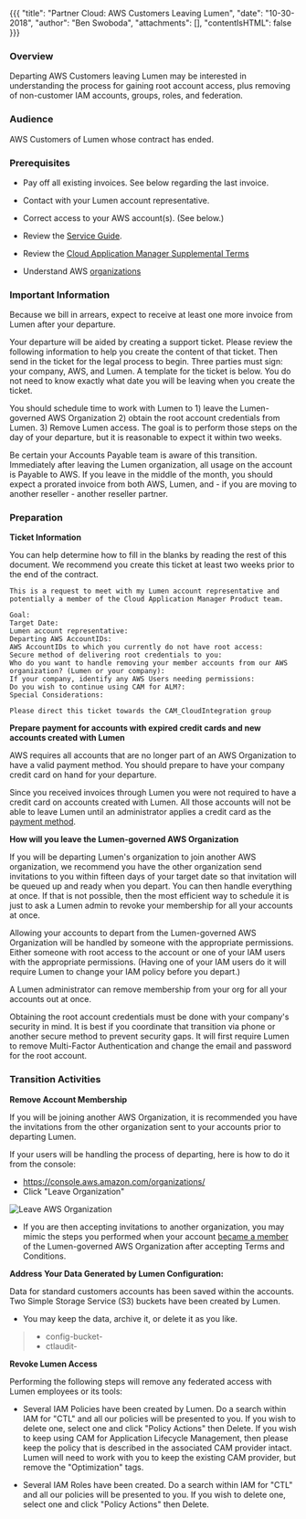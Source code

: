 {{{
  "title": "Partner Cloud: AWS Customers Leaving Lumen",
  "date": "10-30-2018",
  "author": "Ben Swoboda",
  "attachments": [],
  "contentIsHTML": false
}}}

### Overview

Departing AWS Customers leaving Lumen may be interested in understanding the process for gaining root account access, plus removing of non-customer IAM accounts, groups, roles, and federation.


### Audience

AWS Customers of Lumen whose contract has ended.

### Prerequisites

*  Pay off all existing invoices. See below regarding the last invoice.

* Contact with your Lumen account representative.

* Correct access to your AWS account(s). (See below.)

* Review the [Service Guide](https://www.ctl.io/legal/cloud-application-manager/service-guide/).

* Review the [Cloud Application Manager Supplemental Terms](https://www.ctl.io/legal/cloud-application-manager/supplemental-terms/)

* Understand AWS [organizations](https://docs.aws.amazon.com/organizations/latest/userguide/orgs_introduction.html)



### Important Information

Because we bill in arrears, expect to receive at least one more invoice from Lumen after your departure.

Your departure will be aided by creating a support ticket. Please review the following information to help you create the content of that ticket. Then send in the ticket for the legal process to begin. Three parties must sign: your company, AWS, and Lumen. A template for the ticket is below. You do not need to know exactly what date you will be leaving when you create the ticket.

You should schedule time to work with Lumen to 1) leave the Lumen-governed AWS Organization 2) obtain the root account credentials from Lumen. 3) Remove Lumen access. The goal is to perform those steps on the day of your departure, but it is reasonable to expect it within two weeks.

Be certain your Accounts Payable team is aware of this transition. Immediately after leaving the Lumen organization, all usage on the account is Payable to AWS. If you leave in the middle of the month, you should expect a prorated invoice from both AWS, Lumen, and - if you are moving to another reseller - another reseller partner.

### Preparation

**Ticket Information**

You can help determine how to fill in the blanks by reading the rest of this document. We recommend you create this ticket at least two weeks prior to the end of the contract. 

```
This is a request to meet with my Lumen account representative and potentially a member of the Cloud Application Manager Product team.

Goal:
Target Date:
Lumen account representative:
Departing AWS AccountIDs:
AWS AccountIDs to which you currently do not have root access:
Secure method of delivering root credentials to you:
Who do you want to handle removing your member accounts from our AWS organization? (Lumen or your company):
If your company, identify any AWS Users needing permissions:
Do you wish to continue using CAM for ALM?:
Special Considerations:

Please direct this ticket towards the CAM_CloudIntegration group

```

**Prepare payment for accounts with expired credit cards and new accounts created with Lumen**

AWS requires all accounts that are no longer part of an AWS Organization to have a valid payment method. You should prepare to have your company credit card on hand for your departure.  

Since you received invoices through Lumen you were not required to have a credit card on accounts created with Lumen. All those accounts will not be able to leave Lumen until an administrator applies a credit card as the [payment method](https://docs.aws.amazon.com/awsaccountbilling/latest/aboutv2/edit-payment-method.html).

**How will you leave the Lumen-governed AWS Organization**

If you will be departing Lumen's organization to join another AWS organization, we recommend you have the other organization send invitations to you within fifteen days of your target date so that invitation will be queued up and ready when you depart. You can then handle everything at once. If that is not possible, then the most efficient way to schedule it is just to ask a Lumen admin to revoke your membership for all your accounts at once.

Allowing your accounts to depart from the Lumen-governed AWS Organization will be handled by someone with the appropriate permissions. Either someone with root access to the account or one of your IAM users with the appropriate permissions. (Having one of your IAM users do it will require Lumen to change your IAM policy before you depart.)

A Lumen administrator can remove membership from your org for all your accounts out at once.

Obtaining the root account credentials must be done with your company's security in mind.  It is best if you coordinate that transition via phone or another secure method to prevent security gaps. It will first require Lumen to remove Multi-Factor Authentication and change the email and password for the root account.



### Transition Activities

**Remove Account Membership**

If you will be joining another AWS Organization, it is recommended you have the invitations from the other organization sent to your accounts prior to departing Lumen.

If your users will be handling the process of departing, here is how to do it from the console:

* https://console.aws.amazon.com/organizations/
* Click "Leave Organization"

![Leave  AWS Organization](../../images/cloud-application-manager/CAM_COA_LeaveOrg1b.png)

* If you are then accepting invitations to another organization, you may mimic the steps you performed when your account [became a member](partner-cloud-integration-aws-existing.md) of the Lumen-governed AWS Organization after accepting Terms and Conditions.


**Address Your Data Generated by Lumen Configuration:**

Data for standard customers accounts has been saved within the accounts. Two Simple Storage Service (S3) buckets have been created by Lumen.

 * You may keep the data, archive it, or delete it as you like.
>   * config-bucket-<accountID>
>   * ctlaudit-<accountID>

**Revoke Lumen Access**

Performing the following steps will remove any federated access with Lumen employees or its tools:

* Several IAM Policies have been created by Lumen. Do a search within IAM for "CTL" and all our policies will be presented to you. If you wish to delete one, select one and click "Policy Actions" then Delete. If you wish to keep using CAM for Application Lifecycle Management, then please keep the policy that is described in the associated CAM provider intact. Lumen will need to work with you to keep the existing CAM provider, but remove the "Optimization" tags.

* Several IAM Roles have been created. Do a search within IAM for "CTL" and all our policies will be presented to you. If you wish to delete one, select one and click "Policy Actions" then Delete.
